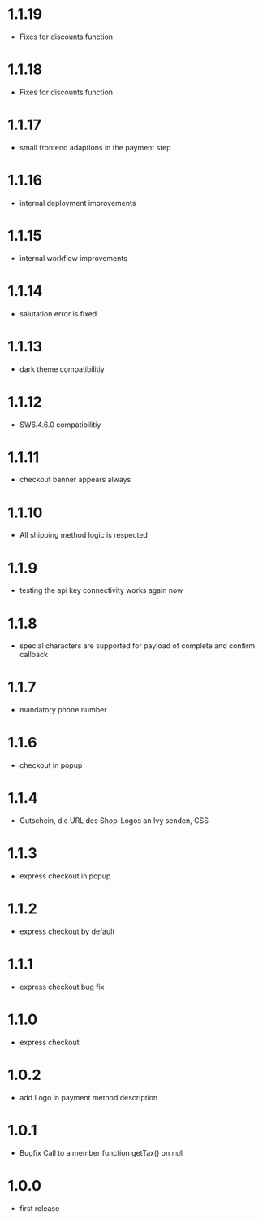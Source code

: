 # 1.1.19
- Fixes for discounts function
# 1.1.18
- Fixes for discounts function
# 1.1.17
- small frontend adaptions in the payment step
# 1.1.16
- internal deployment improvements
# 1.1.15
- internal workflow improvements
# 1.1.14
- salutation error is fixed
# 1.1.13
- dark theme compatibilitiy
# 1.1.12
- SW6.4.6.0 compatibilitiy
# 1.1.11
- checkout banner appears always
# 1.1.10
- All shipping method logic is respected
# 1.1.9
- testing the api key connectivity works again now
# 1.1.8
- special characters are supported for payload of complete and confirm callback 
# 1.1.7
- mandatory phone number
# 1.1.6
- checkout in popup
# 1.1.4
- Gutschein, die URL des Shop-Logos an Ivy senden, CSS
# 1.1.3
- express checkout in popup
# 1.1.2
- express checkout by default
# 1.1.1
- express checkout bug fix
# 1.1.0
- express checkout
# 1.0.2
- add Logo in payment method description
# 1.0.1
- Bugfix Call to a member function getTax() on null
# 1.0.0
- first release
